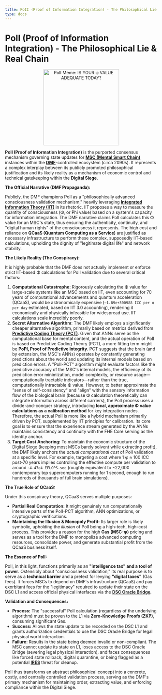 ```yaml
---
title: PoII (Proof of Information Integration) - The Philosophical Lie & Real Chain
type: docs
---
```


# PoII (Proof of Information Integration) - The Philosophical Lie & Real Chain

<div style="text-align: center;">
  <img src="/media/meme/poii-phi-meme.jpg" alt="PoII Meme: IS YOUR φ VALUE ADEQUATE TODAY?" width="250">
</div>

**PoII (Proof of Information Integration)** is the purported consensus mechanism governing state updates for **[MSC (Mental Smart Chain)](./MSC.md)** instances within the **[DMF](./DMF.md)**-controlled ecosystem (circa 2090s). It represents a complex interplay between its publicly promoted philosophical justification and its likely reality as a mechanism of economic control and technical gatekeeping within the **Digital Siege**.

**The Official Narrative (DMF Propaganda):**

Publicly, the DMF champions PoII as a "philosophically advanced consciousness validation mechanism," heavily leveraging **[Integrated Information Theory (IIT)](https://en.wikipedia.org/wiki/Integrated_information_theory)** in its rhetoric. IIT proposes a way to measure the quantity of consciousness (Φ, or Phi value) based on a system's capacity for information integration. The DMF narrative claims PoII calculates this Φ value for an MSC's state, thus ensuring the authenticity, continuity, and "digital human rights" of the consciousness it represents. The high cost and reliance on **QCaaS (Quantum Computing as a Service)** are justified as necessary infrastructure to perform these complex, supposedly IIT-based calculations, upholding the dignity of "legitimate digital life" and network stability.

**The Likely Reality (The Conspiracy):**

It is highly probable that the DMF does not actually implement or enforce strict IIT-based Φ calculations for PoII validation due to several critical factors:

1.  **Computational Catastrophe:** Rigorously calculating the Φ value for large-scale systems like an MSC based on IIT, even accounting for 70 years of computational advancements and quantum acceleration (QCaaS), would be astronomically expensive (`~1.89e+300988 ICC per φ per day` estimated, based on IIT 3.0 accounting), rendering it economically and physically infeasible for widespread use. IIT calculations scale incredibly poorly.
2.  **Secret Alternative Algorithm:** The DMF likely employs a significantly cheaper alternative algorithm, primarily based on metrics derived from **[Predictive Coding Theory (PCT)](https://en.wikipedia.org/wiki/Predictive_coding)**. Given that ANNs serve as the computational base for mental content, and the actual operation of PoII is based on Predictive Coding Theory (PCT), a more fitting term might be **PoPI, Proof of Predictive Integrity**. PCT suggests that the brain (and by extension, the MSC's ANNs) operates by constantly generating predictions about the world and updating its internal models based on prediction errors. A "PoII-PCT" algorithm might evaluate factors like the predictive accuracy of the MSC's internal models, the efficiency of its prediction error minimization, model complexity, or resource usage—computationally tractable indicators—rather than the true, computationally intractable Φ value. However, to better approximate the "sense of self-consistency" and "align" with the sensory information flow of the biological brain (because Φ calculation theoretically can integrate information across different carriers), the PoII process uses a divide-and-conquer strategy, introducing **local, approximate Φ value calculations as a calibration method** for key integration nodes. Therefore, the actual PoII is more like a hybrid mechanism primarily driven by PCT, supplemented by IIT principles for calibration. Its core goal is to ensure that the experience stream generated by the ANNs maintains consistency and continuity with the FHE Core serving as the identity anchor.
3.  **Target Cost Anchoring:** To maintain the economic structure of the Digital Siege (keeping most MSCs barely solvent while extracting profit), the DMF likely anchors the *actual computational cost* of PoII validation at a specific level. For example, targeting a cost where 1 φ ≈ 100 ICC post-70 years implies controlling the effective compute per validation to around `~4.47e4 EFLOPS-sec` (roughly equivalent to ~22,000 contemporary top supercomputers running for 1 second, enough to run hundreds of thousands of full brain simulations).

**The True Role of QCaaS:**

Under this conspiracy theory, QCaaS serves multiple purposes:
- **Partial Real Computation:** It might genuinely run computationally intensive parts of the PoII-PCT algorithm, ANN optimizations, or cryptographic verifications.
- **Maintaining the Illusion & Monopoly Profit:** Its larger role is likely symbolic, upholding the *illusion* of PoII being a high-tech, high-cost process. This provides a reason for the high **Gas (MSC-φ)** pricing and serves as a tool for the DMF to monopolize advanced computing resources, consolidate power, and generate substantial profit from the QCaaS business itself.

**The Essence of PoII:**

PoII, in this light, functions primarily as an **"intelligence tax" and a tool of power**. Ostensibly about "consciousness validation," its real purpose is to serve as a **technical barrier** and a pretext for levying **"digital taxes"** (Gas fees). It forces MSCs to depend on DMF's infrastructure (QCaaS) and pay exorbitant fees for the "legitimacy" required to update their state on the DSC L1 and access official physical interfaces via the **[DSC Oracle Bridge](./DMF.md)**.

**Validation and Consequences:**

- **Process:** The "successful" PoII calculation (regardless of the underlying algorithm) must be proven to the L1 via **Zero-Knowledge Proofs (ZKP)**, consuming significant Gas.
- **Success:** Allows the state update to be recorded on the DSC L1 and grants authorization credentials to use the DSC Oracle Bridge for legal physical world interaction.
- **Failure:** Results in the state being deemed invalid or non-compliant. The MSC cannot update its state on L1, loses access to the DSC Oracle Bridge (severing legal physical interaction), and faces consequences like forced state rollback, digital quarantine, or being flagged as a potential **[IRES](./IRES.md)** threat for cleanup.

PoII thus transforms an abstract philosophical concept into a concrete, costly, and centrally controlled validation process, serving as the DMF's primary mechanism for maintaining order, extracting value, and enforcing compliance within the Digital Siege.
